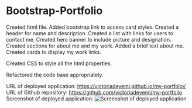 # Bootstrap-Portfolio


Created html file.
Added bootstrap link to access card styles. 
Created a header for name and description.
Created a list with links for users to contact me.
Created hero banner to include picture and designation.
Created sections for about me and my work. 
Added a brief text about me.
Created cards to display my work links.

Created CSS to style all the html properties.

Refactored the code base appropriately.

URL of deployed application: https://victoriadeyemi.github.io/my-portfolio/
URL of Github repository: https://github.com/victoriadeyemi/my-portfolio
Screenshot of deployed application: ![Screenshot of deployed application](assets/images/my-portfolio-deployed-live.png)

